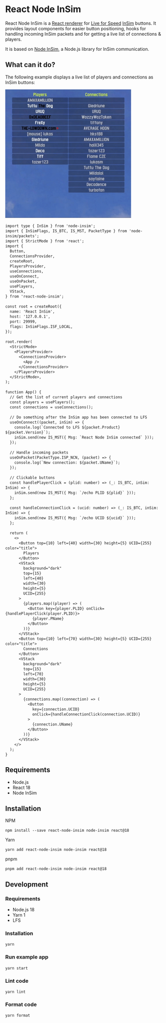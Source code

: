 # React Node InSim

React Node InSim is a [React renderer](https://legacy.reactjs.org/docs/codebase-overview.html#renderers) for [Live for Speed](https://www.lfs.net/) [InSim](https://en.lfsmanual.net/wiki/InSim.txt) buttons. It provides layout components for easier button positioning, hooks for handling incoming InSim packets and for getting a live list of connections & players.

It is based on [Node InSim](https://github.com/simbroadcasts/node-insim), a Node.js library for InSim communication.

## What can it do?

The following example displays a live list of players and connections as InSim buttons:

<img src="./insim-buttons-preview.gif" width="400" />

```tsx
import type { InSim } from 'node-insim';
import { InSimFlags, IS_BTC, IS_MST, PacketType } from 'node-insim/packets';
import { StrictMode } from 'react';
import {
  Button,
  ConnectionsProvider,
  createRoot,
  PlayersProvider,
  useConnections,
  useOnConnect,
  useOnPacket,
  usePlayers,
  VStack,
} from 'react-node-insim';

const root = createRoot({
  name: 'React InSim',
  host: '127.0.0.1',
  port: 29999,
  flags: InSimFlags.ISF_LOCAL,
});

root.render(
  <StrictMode>
    <PlayersProvider>
      <ConnectionsProvider>
        <App />
      </ConnectionsProvider>
    </PlayersProvider>
  </StrictMode>,
);

function App() {
  // Get the list of current players and connections
  const players = usePlayers();
  const connections = useConnections();

  // Do something after the InSim app has been connected to LFS
  useOnConnect((packet, inSim) => {
    console.log(`Connected to LFS ${packet.Product} ${packet.Version}`);
    inSim.send(new IS_MST({ Msg: `React Node InSim connected` }));
  });

  // Handle incoming packets
  useOnPacket(PacketType.ISP_NCN, (packet) => {
    console.log(`New connection: ${packet.UName}`);
  });

  // Clickable buttons
  const handlePlayerClick = (plid: number) => (_: IS_BTC, inSim: InSim) => {
    inSim.send(new IS_MST({ Msg: `/echo PLID ${plid}` }));
  };

  const handleConnectionClick = (ucid: number) => (_: IS_BTC, inSim: InSim) => {
    inSim.send(new IS_MST({ Msg: `/echo UCID ${ucid}` }));
  };

  return (
    <>
      <Button top={10} left={40} width={30} height={5} UCID={255} color="title">
        Players
      </Button>
      <VStack
        background="dark"
        top={15}
        left={40}
        width={30}
        height={5}
        UCID={255}
      >
        {players.map((player) => (
          <Button key={player.PLID} onClick={handlePlayerClick(player.PLID)}>
            {player.PName}
          </Button>
        ))}
      </VStack>
      <Button top={10} left={70} width={30} height={5} UCID={255} color="title">
        Connections
      </Button>
      <VStack
        background="dark"
        top={15}
        left={70}
        width={30}
        height={5}
        UCID={255}
      >
        {connections.map((connection) => (
          <Button
            key={connection.UCID}
            onClick={handleConnectionClick(connection.UCID)}
          >
            {connection.UName}
          </Button>
        ))}
      </VStack>
    </>
  );
}
```

## Requirements

- Node.js
- React 18
- Node InSim

## Installation

NPM

```shell
npm install --save react-node-insim node-insim react@18
```

Yarn

```shell
yarn add react-node-insim node-insim react@18
```

pnpm

```shell
pnpm add react-node-insim node-insim react@18
```

## Development

### Requirements

- Node.js 18
- Yarn 1
- LFS

### Installation

```shell
yarn
```

### Run example app

```shell
yarn start
```

### Lint code

```shell
yarn lint
```

### Format code

```shell
yarn format
```
